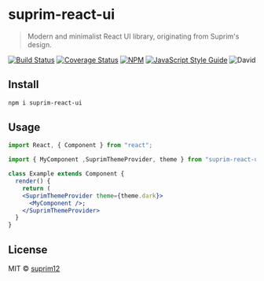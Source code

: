 # suprim-react-ui

> Modern and minimalist React UI library, originating from Suprim's design.

[![Build Status](https://travis-ci.com/suprim12/suprim-react-ui.svg?token=nY7pXrDphx6WpYSmhszC&branch=master)](https://travis-ci.com/suprim12/suprim-react-ui) [![Coverage Status](https://coveralls.io/repos/github/suprim12/suprim-react-ui/badge.svg?branch=master)](https://coveralls.io/github/suprim12/suprim-react-ui?branch=master) [![NPM](https://img.shields.io/npm/v/suprim-react-ui.svg)](https://www.npmjs.com/package/suprim-react-ui) [![JavaScript Style Guide](https://img.shields.io/badge/code_style-standard-brightgreen.svg)](https://standardjs.com) ![David](https://img.shields.io/david/suprim12/suprim-react-ui)

## Install

```bash
npm i suprim-react-ui
```

## Usage

```jsx
import React, { Component } from "react";

import { MyComponent ,SuprimThemeProvider, theme } from "suprim-react-ui";

class Example extends Component {
  render() {
    return (
    <SuprimThemeProvider theme={theme.dark}>
      <MyComponent />;
    </SuprimThemeProvider>
  }
}
```

<!-- ## Documentation

- [Document Site](https://suprim-react-ui.netlify.app/) -->

## License

MIT © [suprim12](https://github.com/suprim12)
